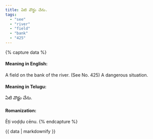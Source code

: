 ```yaml
---
title: ఏటి వొడ్డు చేను.
tags:
  - "see"
  - "river"
  - "field"
  - "bank"
  - "425"
---
```


{% capture data %}
#### Meaning in English:
A field on the bank of the river.
(See No. 425)
A dangerous situation.

#### Meaning in Telugu:
ఏటి వొడ్డు చేను.

#### Romanization:
Ēṭi voḍḍu cēnu.
{% endcapture %}

{{ data | markdownify }}

